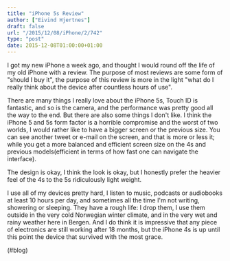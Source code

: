 ```yaml
---
title: "iPhone 5s Review"
author: ["Eivind Hjertnes"]
draft: false
url: "/2015/12/08/iPhone/2/742"
type: "post"
date: 2015-12-08T01:00:00+01:00
---
```


I got my new iPhone a week ago, and thought I would round off the life
of my old iPhone with a review. The purpose of most reviews are some
form of "should I buy it", the purpose of this review is more in the
light "what do I really think about the device after countless hours of
use".

There are many things I really love about the iPhone 5s, Touch ID is
fantastic, and so is the camera, and the performance was pretty good all
the way to the end. But there are also some things I don't like. I think
the iPhone 5 and 5s form factor is a horrible compromise and the worst
of two worlds, I would rather like to have a bigger screen or the
previous size. You can see another tweet or e-mail on the screen, and
that is more or less it; while you get a more balanced and efficient
screen size on the 4s and previous models(efficient in terms of how fast
one can navigate the interface).

The design is okay, I think the look is okay, but I honestly prefer the
heavier feel of the 4s to the 5s ridiculously light weight.

I use all of my devices pretty hard, I listen to music, podcasts or
audiobooks at least 10 hours per day, and sometimes all the time I'm not
writing, showering or sleeping. They have a rough life: I drop them, I
use them outside in the very cold Norwegian winter climate, and in the
very wet and rainy weather here in Bergen. And I do think it is
impressive that any piece of electronics are still working after 18
months, but the iPhone 4s is up until this point the device that
survived with the most grace.

(#blog)
